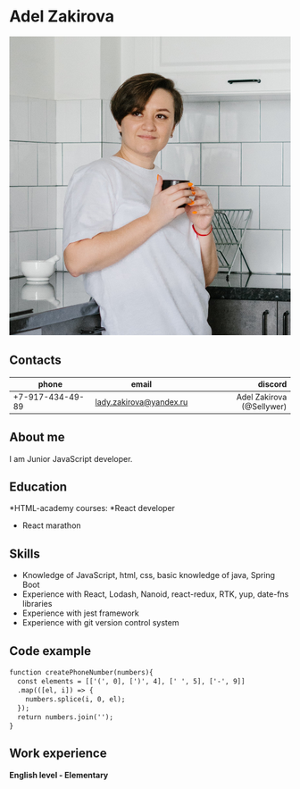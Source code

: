 # Adel Zakirova

![My photo](https://github.com/Sellywer/rsschool-cv/raw/gh-pages/images/photo.jpg)

## Contacts
| phone | email | discord |
| ------ | :------: | ------: |
|+7-917-434-49-89 | lady.zakirova@yandex.ru | Adel Zakirova (@Sellywer) |

## About me

I am Junior JavaScript developer. 

## Education
*HTML-academy courses:
    *React developer
* React marathon

## Skills
* Knowledge of  JavaScript, html, css, basic knowledge of java, Spring Boot
* Experience with React, Lodash, Nanoid, react-redux, RTK, yup, date-fns libraries
* Experience with jest framework
* Experience with git version control system

## Code example
```
function createPhoneNumber(numbers){
  const elements = [['(', 0], [')', 4], [' ', 5], ['-', 9]]
  .map(([el, i]) => {
    numbers.splice(i, 0, el);
  });
  return numbers.join('');
}
```

## Work experience

**English level - Elementary**